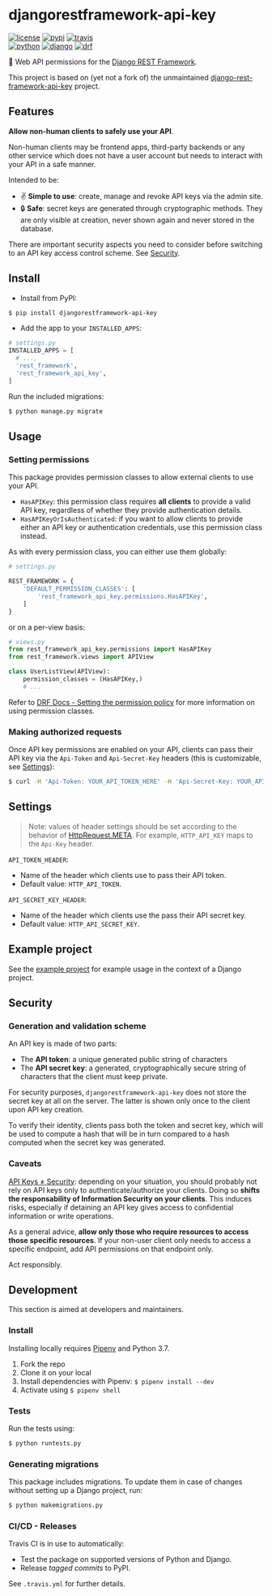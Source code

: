 # djangorestframework-api-key

[![license](https://img.shields.io/pypi/l/djangorestframework-api-key.svg)][pypi-url]
[![pypi](https://img.shields.io/pypi/v/djangorestframework-api-key.svg)][pypi-url]
[![travis](https://img.shields.io/travis-ci/florimondmanca/djangorestframework-api-key.svg)][travis-url]  
[![python](https://img.shields.io/pypi/pyversions/djangorestframework-api-key.svg)][pypi-url]
[![django](https://img.shields.io/pypi/djversions/djangorestframework-api-key.svg?colorB=44b78b)][pypi-url]
[![drf](https://img.shields.io/badge/drf-3.8+-7f2d2d.svg)][pypi-url]

🔐 Web API permissions for the [Django REST Framework](http://www.django-rest-framework.org).

This project is based on (yet not a fork of) the unmaintained [django-rest-framework-api-key](https://github.com/manosim/django-rest-framework-api-key) project.

## Features

**Allow non-human clients to safely use your API**.

Non-human clients may be frontend apps, third-party backends or any other service which does not have a user account but needs to interact with your API in a safe manner.

Intended to be:

- ✌️ **Simple to use**: create, manage and revoke API keys via the admin site.
- 🔒 **Safe**: secret keys are generated through cryptographic methods. They are only visible at creation, never shown again and never stored in the database.

There are important security aspects you need to consider before switching to an API key access control scheme. See [Security](#security).

## Install

- Install from PyPI:

```bash
$ pip install djangorestframework-api-key
```

- Add the app to your `INSTALLED_APPS`:

```python
# settings.py
INSTALLED_APPS = [
  # ...,
  'rest_framework',
  'rest_framework_api_key',
]
```

Run the included migrations:

```bash
$ python manage.py migrate
```

## Usage

### Setting permissions

This package provides permission classes to allow external clients to use your API.

- `HasAPIKey`: this permission class requires **all clients** to provide a valid API key, regardless of whether they provide authentication details.
- `HasAPIKeyOrIsAuthenticated`: if you want to allow clients to provide either an API key or authentication credentials, use this permission class instead.

As with every permission class, you can either use them globally:

```python
# settings.py

REST_FRAMEWORK = {
    'DEFAULT_PERMISSION_CLASSES': [
        'rest_framework_api_key.permissions.HasAPIKey',
    ]
}
```

or on a per-view basis:

```python
# views.py
from rest_framework_api_key.permissions import HasAPIKey
from rest_framework.views import APIView

class UserListView(APIView):
    permission_classes = (HasAPIKey,)
    # ...
```

Refer to [DRF Docs - Setting the permission policy](http://www.django-rest-framework.org/api-guide/permissions/#setting-the-permission-policy) for more information on using permission classes.

### Making authorized requests

Once API key permissions are enabled on your API, clients can pass their API key via the `Api-Token` and `Api-Secret-Key` headers (this is customizable, see [Settings](#settings)):

```bash
$ curl -H 'Api-Token: YOUR_API_TOKEN_HERE' -H 'Api-Secret-Key: YOUR_API_SECRET_KEY_HERE' http://localhost:8000/my-resource/
```

## Settings

> Note: values of header settings should be set according to the behavior of [HttpRequest.META](https://docs.djangoproject.com/en/dev/ref/request-response/#django.http.HttpRequest.META). For example, `HTTP_API_KEY` maps to the `Api-Key` header.

`API_TOKEN_HEADER`:

- Name of the header which clients use to pass their API token.
- Default value: `HTTP_API_TOKEN`.

`API_SECRET_KEY_HEADER`:

- Name of the header which clients use the pass their API secret key.
- Default value: `HTTP_API_SECRET_KEY`.

## Example project

See the [example project](https://github.com/florimondmanca/djangorestframework-api-key-example) for example usage in the context of a Django project.

## Security

### Generation and validation scheme

An API key is made of two parts:

- The **API token**: a unique generated public string of characters
- The **API secret key**: a generated, cryptographically secure string of characters that the client must keep private.

For security purposes, `djangorestframework-api-key` does not store the secret key at all on the server. The latter is shown only once to the client upon API key creation.

To verify their identity, clients pass both the token and secret key, which will be used to compute a hash that will be in turn compared to a hash computed when the secret key was generated.

### Caveats

[API Keys ≠ Security](https://nordicapis.com/why-api-keys-are-not-enough/): depending on your situation, you should probably not rely on API keys only to authenticate/authorize your clients. Doing so **shifts the responsability of Information Security on your clients**. This induces risks, especially if detaining an API key gives access to confidential information or write operations.

As a general advice, **allow only those who require resources to access those specific resources**. If your non-user client only needs to access a specific endpoint, add API permissions on that endpoint only.

Act responsibly.

## Development

This section is aimed at developers and maintainers.

### Install

Installing locally requires [Pipenv](https://github.com/pypa/pipenv) and Python 3.7.

1. Fork the repo
2. Clone it on your local
3. Install dependencies with Pipenv: `$ pipenv install --dev`
4. Activate using `$ pipenv shell`

### Tests

Run the tests using:

```bash
$ python runtests.py
```

### Generating migrations

This package includes migrations. To update them in case of changes without setting up a Django project, run:

```bash
$ python makemigrations.py
```

### CI/CD - Releases

Travis CI is in use to automatically:

- Test the package on supported versions of Python and Django.
- Release *tagged commits* to PyPI.

See `.travis.yml` for further details.

<!-- URLs -->

[travis-url]: https://travis-ci.org/florimondmanca/djangorestframework-api-key

[pypi-url]: https://pypi.org/project/djangorestframework-api-key/
